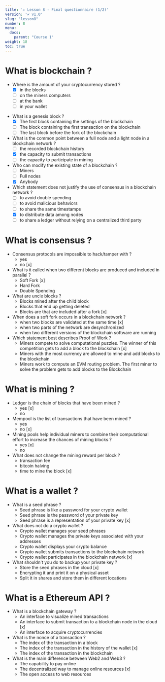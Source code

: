 ```yaml
---
title: '✍️ Lesson 8 - Final questionnaire (1/2)'
version: '✔️ v1.0'
slug: "lesson8"
number: 8
menu:
  docs:
    parent: "Course 1"
weight: 18
toc: true
---
```


# What is blockchain ?
- Where is the amount of your cryptocurrency stored ?
  - [x] in the blocks
  - [ ] on the miners computers
  - [ ] at the bank
  - [ ] in your wallet
* What is a genesis block ?
  * [x] The first block containing the settings of the blockchain
  * [ ] The block containing the first transaction on the blockchain
  * [ ] The last block before the fork of the blockchain
* What is the common point between a full node and a light node in a blockchain network ?
  * [ ] the recorded blockchain history
  * [x] the capacity to submit transactions
  * [ ] the capacity to participate in mining
* Who can modify the existing state of a blockchain ?
  * [ ] Miners
  * [ ] Full nodes
  * [x] Anybody
* Which statement does not justify the use of consensus in a blockchain network ?
  * [ ] to avoid double spending
  * [ ] to avoid malicious behaviors
  * [ ] to share the same timestamps
  * [x] to distribute data among nodes
  * [ ] to share a ledger without relying on a centralized third party

<!--
* Why do miners do hard work to secure the network? [For block rewards, For goodwill, For fame]
* What is a node in a blockchain network? [A programming language, A cryptocurrency token, A computer running the blockchain software]
* Who created Bitcoin?
* What is a blockchain?
* Blockchains can be used for?
* What is a miner?
* What does P2P mean? 
-->

# What is consensus ?
* Consensus protocols are impossible to hack/tamper with ?
  * yes
  * no [x]
* What is it called when two different blocks are produced and included in parallel ?
  * Soft Fork [x]
  * Hard Fork
  * Double Spending
* What are uncle blocks ?
  * Blocks mined after the child block
  * Blocks that end up getting deleted
  * Blocks are that are included after a fork [x]
* When does a soft fork occurs in a blockchain network ?
  * when two blocks are validated at the same time [x]
  * when two parts of the network are desynchronized
  * when two different versions of the blockchain software are running
* Which statement best describes Proof of Work ?
  * Miners compete to solve computational puzzles. The winner of this competition gets to add a block to the blockchain [x]
  * Miners with the most currency are allowed to mine and add blocks to the blockchain
  * Miners work to compute an EVM routing problem. The first miner to solve the problem gets to add blocks to the Blockchain

<!--
* What is it called when one user tries to pretend to be many different users?
* Which of these is true about Proof of Work? Select all that apply. [""Miners are responsible for ensuring no user tries to become a miner", "Miners are responsible for producing new blocks", "Miners are responsible for ensuring the network isn't tampered with"]
* What is the technique used by miners to solve the mathematical problem to prove their work to the network? Bruteforce, Penetration Attack, Sybil Attack
* What do validators concern themselves with on sharded blockchains?
* Assuming a sharded blockchain implementation that has a Beacon chain to manage it, what happens if each node in the blockchain becomes 5x faster?
* What are subnetworks on Avalanche?
* How do cross-shard transactions work on NEAR?
* Which of the following are examples of Layer 1 blockchains?
* Can smart contract's be upgraded on Flow blockchain?
* What does Near blockchain use?
* It is viable to run a Flow node on your personal computer?
* What's the benefit of having a multi-role architecture in Flow?
* Which programming language is used to develop on Flow?
* Validators on Solana participate in a competition/race to be selected to propose a block?
* What are accounts on Solana?
* It is impossible for Solana programs to have bugs
* What is a difference between Ethereum and Solana?
-->

# What is mining ?
* Ledger is the chain of blocks that have been mined ?
  * yes [x]
  * no
* Mempool is the list of transactions that have been mined ?
  * yes
  * no [x]
* Mining pools help individual miners to combine their computational effort to increase the chances of mining blocks ?
  * yes [x]
  * no
* What does not change the mining reward per block ?
  * transaction fee 
  * bitcoin halving
  * time to mine the block [x]

<!--
* Can I an HD picture in a Bitcoin transaction ? [yes, no]
* It is very profitable to be a miner, for anybody
* Which is a more profitable method of mining? Using CPUs, Using GPUs, Using APUs
* Miners are paid to mine the blocks
* Miners exist in the network so as to ensure that users can be controlled
* Can I run the bitcoin software and participate in the mining for the bitcoin blockchain network with my laptop ? [yes, no]
* Should I expect earning a lot of Bitcoin using my laptop ? [yes, no]
* Which is the chip that was specifically designed to mine Ethereum?
* What consensus mechanism does Ethereum use currently?
* Ethereum will shift to PoR after 2022
* The mining reward for Ethereum is roughly:
-->

# What is a wallet ?
* What is a seed phrase ?
  * Seed phrase is like a password for your crypto wallet
  * Seed phrase is the password of your private key 
  * Seed phrase is a representation of your private key [x]
* What does not do a crypto wallet ?
  * Crypto wallet manages your seed phrases
  * Crypto wallet manages the private keys associated with your addresses
  * Crypto wallet displays your crypto balance
  * Crypto wallet submits transactions to the blockchain network
  * Crypto wallet participates in the blockchain network [x]
* What shouldn't you do to backup your private key ?
  * Store the seed phrases in the cloud [x]
  * Encrypting it and print it on a physical asset
  * Split it in shares and store them in different locations

# What is a Ethereum API ?
* What is a blockchain gateway ?
  * An interface to visualize mined transactions
  * An interface to submit transaction to a blockchain node in the cloud [x]
  * An interface to acquire cryptocurrencies
* What is the nonce of a transaction ?
  * The index of the transaction in a block
  * The index of the transaction in the history of the wallet [x]
  * The index of the transaction in the blockchain
* What is the main difference between Web2 and Web3 ?
  * The capability to pay online
  * The decentralized way to manage online resources [x]
  * The open access to web resources


<!--
* What is an public address? [An address represents a crypto currency, An address represents your account on the blockchain, an address represents your crypto balance]
* What are private keys? [Private key is like a password for your address that contains a bunch of letters and numbers, Private key is another name for an address, Private key refers to a crypto wallet]	

* What is the difference between encoding in hex and in base64? 
* Which one of the following is an Ethereum address? [2, bc1qxy2kgdygjrsqtzq2n0yrf2493p83kkfjhx0wlh,		0x71C7656EC7ab88b098defB751B7401B5f6d8976F] 
-->

<!--
---

# What is Ethereum?
* What is the recommended time, on Ethereum, after which we can almost guarantee a block is not going to be deleted ?
* A transaction has "finality" on Ethereum when it's part of a block that can't change.
* Since blockchains like Ethereum are essentially distributed databases, consensus on the current state need to be met.
* What rule does Ethereum use to enforce that only one state of chain carries, even after a fork?
* In the Serenity/ETH 2.0 patch... Ethereum will move to proof of stake
* Ethereum currently runs on...
* If you write a smart contract on the Ethereum mainnet... it will be replicated and processed on all the computers on the Ethereum main network.
* You can create your own ERC-20 token without the permission of Ethereum
* Who's "Block time" is shorter?
* What runs Smart contracts?
* Who's "Block size" is bigger?
* If uncles are referenced as uncles by a later block
* What is the native currency of Ethereum?
* What is the max block size limit possible on the Ethereum network today?
* The value of gas price for a transaction was fixed before the London-upgrade
* The London Fork took place in Ethereum's London servers
* Which version of the Ethereum network provided better gas estimations for the network?
* A transaction that costs 100 Gwei today can cost 200 Gwei tomorrow

# What is Web3?
* Web3 is permissionless
* Web3 is trustless
* Web3 is controlled by a central authority
* Web3 is open
* Web3 is centralized
* Web2 is centralized
* Web3 is distributed
* Lots of data breaches happen in Web2


https://www.simplilearn.com/tutorials/blockchain-tutorial/blockchain-interview-questions
https://www.edureka.co/blog/interview-questions/blockchain-interview-questions/


Rendez-vous sur https://etherscan.io et répondez aux questions suivantes :

De quand date le 1er block ethereum ? Combien existe-t-il de blocks ?
Quelle est la taille du ledger actuellement ?
Combien coûte une transaction ? 
Combien rapporte une transaction à un miner ?
Est ce que les Smart Contracts sont beaucoup utilisés ?
Quel Smart Contract est beaucoup utilisé cette semaine ?

Rendez-vous sur https://www.blockchain.com/explorer et répondez aux questions suivantes :

De quand date le 1er block bitcoin ? Combien existe-t-il de blocks ?
Quelle est la taille du ledger actuellement ?
Combien coûte une transaction ? 
Combien rapporte une transaction à un miner ?
La difficulté de minage a-t-elle toujours augmenté ? Par exemple, que s’est il passé durant  l’été 2021 ?
-->
